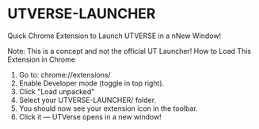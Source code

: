 # UTVERSE-LAUNCHER
Quick Chrome Extension to Launch UTVERSE in a nNew Window!

Note: This is a concept and not the official UT Launcher!
How to Load This Extension in Chrome

1.	Go to: chrome://extensions/
2.	Enable Developer mode (toggle in top right).
3.	Click "Load unpacked"
4.	Select your UTVERSE-LAUNCHER/ folder.
5.	You should now see your extension icon in the toolbar.
6.	Click it — UTVerse opens in a new window!

